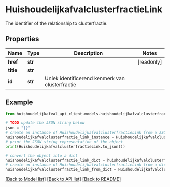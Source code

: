 # HuishoudelijkafvalclusterfractieLink

The identifier of the relationship to clusterfractie.

## Properties

Name | Type | Description | Notes
------------ | ------------- | ------------- | -------------
**href** | **str** |  | [readonly] 
**title** | **str** |  | 
**id** | **str** | Uniek identificerend kenmerk van clusterfractie | 

## Example

```python
from huishoudelijkafval_api_client.models.huishoudelijkafvalclusterfractie_link import HuishoudelijkafvalclusterfractieLink

# TODO update the JSON string below
json = "{}"
# create an instance of HuishoudelijkafvalclusterfractieLink from a JSON string
huishoudelijkafvalclusterfractie_link_instance = HuishoudelijkafvalclusterfractieLink.from_json(json)
# print the JSON string representation of the object
print(HuishoudelijkafvalclusterfractieLink.to_json())

# convert the object into a dict
huishoudelijkafvalclusterfractie_link_dict = huishoudelijkafvalclusterfractie_link_instance.to_dict()
# create an instance of HuishoudelijkafvalclusterfractieLink from a dict
huishoudelijkafvalclusterfractie_link_from_dict = HuishoudelijkafvalclusterfractieLink.from_dict(huishoudelijkafvalclusterfractie_link_dict)
```
[[Back to Model list]](../README.md#documentation-for-models) [[Back to API list]](../README.md#documentation-for-api-endpoints) [[Back to README]](../README.md)


